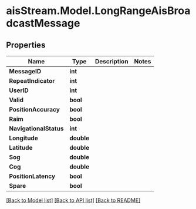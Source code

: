 # aisStream.Model.LongRangeAisBroadcastMessage

## Properties

Name | Type | Description | Notes
------------ | ------------- | ------------- | -------------
**MessageID** | **int** |  | 
**RepeatIndicator** | **int** |  | 
**UserID** | **int** |  | 
**Valid** | **bool** |  | 
**PositionAccuracy** | **bool** |  | 
**Raim** | **bool** |  | 
**NavigationalStatus** | **int** |  | 
**Longitude** | **double** |  | 
**Latitude** | **double** |  | 
**Sog** | **double** |  | 
**Cog** | **double** |  | 
**PositionLatency** | **bool** |  | 
**Spare** | **bool** |  | 

[[Back to Model list]](../README.md#documentation-for-models) [[Back to API list]](../README.md#documentation-for-api-endpoints) [[Back to README]](../README.md)

